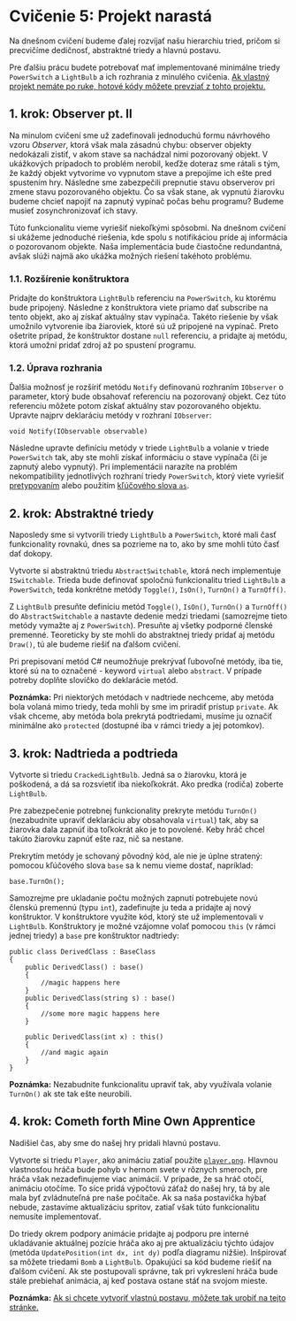 # Cvičenie 5: Projekt narastá

Na dnešnom cvičení budeme ďalej rozvíjať našu hierarchiu tried, pričom si precvičíme dedičnosť, abstraktné triedy a hlavnú postavu.

Pre ďalšiu prácu budete potrebovať mať implementované minimálne triedy `PowerSwitch` a `LightBulb` a ich rozhrania z minulého cvičenia. [Ak vlastný projekt nemáte po ruke, hotové kódy môžete prevziať z tohto projektu.](lab05/game_l04.zip)

## 1. krok: Observer pt. II

Na minulom cvičení sme už zadefinovali jednoduchú formu návrhového vzoru *Observer*, ktorá však mala zásadnú chybu: observer objekty nedokázali zistiť, v akom stave sa nachádzal nimi pozorovaný objekt. V ukážkových prípadoch to problém nerobil, keďže doteraz sme rátali s tým, že každý objekt vytvoríme vo vypnutom stave a prepojíme ich ešte pred spustením hry. Následne sme zabezpečili prepnutie stavu observerov pri zmene stavu pozorovaného objektu. Čo sa však stane, ak vypnutú žiarovku budeme chcieť napojiť na zapnutý vypínač počas behu programu? Budeme musieť zosynchronizovať ich stavy.

Túto funkcionalitu vieme vyriešiť niekoľkými spôsobmi. Na dnešnom cvičení si ukážeme jednoduché riešenia, kde spolu s notifikáciou príde aj informácia o pozorovanom objekte. Naša implementácia bude čiastočne redundantná, avšak slúži najmä ako ukážka možných riešení takéhoto problému.

### 1.1. Rozšírenie konštruktora
Pridajte do konštruktora `LightBulb` referenciu na `PowerSwitch`, ku ktorému bude pripojený. Následne z konštruktora viete priamo dať subscribe na tento objekt, ako aj získať aktuálny stav vypínača. Takéto riešenie by však umožnilo vytvorenie iba žiaroviek, ktoré sú už pripojené na vypínač. Preto ošetrite prípad, že konštruktor dostane `null` referenciu, a pridajte aj metódu, ktorá umožní pridať zdroj až po spustení programu.

### 1.2. Úprava rozhrania
Ďalšia možnosť je rozšíriť metódu `Notify` definovanú rozhraním `IObserver` o parameter, ktorý bude obsahovať referenciu na pozorovaný objekt. Cez túto referenciu môžete potom získať aktuálny stav pozorovaného objektu. Upravte najprv deklaráciu metódy v rozhraní `IObserver`:

```
void Notify(IObservable observable)
```

Následne upravte definíciu metódy v triede `LightBulb` a volanie v triede `PowerSwitch` tak, aby ste mohli získať informáciu o stave vypínača (či je zapnutý alebo vypnutý). Pri implementácii narazíte na problém nekompatibility jednotlivých rozhraní triedy `PowerSwitch`, ktorý viete vyriešiť [pretypovaním](https://learn.microsoft.com/en-us/dotnet/csharp/programming-guide/types/casting-and-type-conversions) alebo použitím [kľúčového slova `as`](https://learn.microsoft.com/en-us/dotnet/csharp/language-reference/operators/type-testing-and-cast#as-operator).

## 2. krok: Abstraktné triedy

Naposledy sme si vytvorili triedy `LightBulb` a `PowerSwitch`, ktoré mali časť funkcionality rovnakú, dnes sa pozrieme na to, ako by sme mohli túto časť dať dokopy.

Vytvorte si abstraktnú triedu `AbstractSwitchable`, ktorá nech implementuje `ISwitchable`. Trieda bude definovať spoločnú funkcionalitu tried `LightBulb` a `PowerSwitch`, teda konkrétne metódy `Toggle()`, `IsOn()`, `TurnOn()` a `TurnOff()`.

Z `LightBulb` presuňte definíciu metód `Toggle()`, `IsOn()`, `TurnOn()` a `TurnOff()` do `AbstractSwitchable` a nastavte dedenie medzi triedami (samozrejme tieto metódy vymažte aj z `PowerSwitch`). Presuňte aj všetky podporné členské premenné. Teoreticky by ste mohli do abstraktnej triedy pridať aj metódu `Draw()`, tú ale budeme riešiť na ďalšom cvičení.

Pri prepisovaní metód C# neumožňuje prekrývať ľubovoľné metódy, iba tie, ktoré sú na to označené - keyword `virtual` alebo `abstract`. V prípade potreby doplňte slovíčko do deklarácie metód.

**Poznámka:** Pri niektorých metódach v nadtriede nechceme, aby metóda bola volaná mimo triedy, teda mohli by sme im priradiť prístup `private`. Ak však chceme, aby metóda bola prekrytá podtriedami, musíme ju označiť minimálne ako `protected` (dostupné iba v rámci triedy a jej potomkov).

## 3. krok: Nadtrieda a podtrieda

Vytvorte si triedu `CrackedLightBulb`. Jedná sa o žiarovku, ktorá je poškodená, a dá sa rozsvietiť iba niekoľkokrát. Ako predka (rodiča) zoberte `LightBulb`.

Pre zabezpečenie potrebnej funkcionality prekryte metódu `TurnOn()` (nezabudnite upraviť deklaráciu aby obsahovala `virtual`) tak, aby sa žiarovka dala zapnúť iba toľkokrát ako je to povolené. Keby hráč chcel takúto žiarovku zapnúť ešte raz, nič sa nestane. 

Prekrytím metódy je schovaný pôvodný kód, ale nie je úplne stratený: pomocou kľúčového slova `base` sa k nemu vieme dostať, napríklad:

```
base.TurnOn();
```

Samozrejme pre ukladanie počtu možných zapnutí potrebujete novú členskú premennú (typu `int`), zadefinujte ju teda a pridajte aj nový konštruktor. V konštruktore využite kód, ktorý ste už implementovali v `LightBulb`. Konštruktory je možné vzájomne volať pomocou `this` (v rámci jednej triedy) a `base` pre konštruktor nadtriedy:

```
public class DerivedClass : BaseClass
{
    public DerivedClass() : base()
    {
        //magic happens here
    }
    public DerivedClass(string s) : base()
    {
        //some more magic happens here
    }

    public DerivedClass(int x) : this()
    {
        //and magic again
    }
}
```

**Poznámka:** Nezabudnite funkcionalitu upraviť tak, aby využívala volanie `TurnOn()` ak ste tak ešte neurobili.

## 4. krok: Cometh forth Mine Own Apprentice

Nadišiel čas, aby sme do našej hry pridali hlavnú postavu.

Vytvorte si triedu `Player`, ako animáciu zatiaľ použite [`player.png`](lab05/player.png). Hlavnou vlastnosťou hráča bude pohyb v hernom svete v rôznych smeroch, pre hráča však nezadefinujeme viac animácií. V prípade, že sa hráč otočí, animáciu otočíme. To síce pridá výpočtovú záťaž do našej hry, tá by ale mala byť zvládnuteľná pre naše počítače. Ak sa naša postavička hýbať nebude, zastavíme aktualizáciu spritov, zatiaľ však túto funkcionalitu nemusíte implementovať.

Do triedy okrem podpory animácie pridajte aj podporu pre interné ukladávanie aktuálnej pozície hráča ako aj pre aktualizáciu týchto údajov (metóda `UpdatePosition(int dx, int dy)` podľa diagramu nižšie). Inšpirovať sa môžete triedami `Bomb` a `LightBulb`. Opakujúci sa kód budeme riešiť na ďalšom cvičení. Ak ste postupovali správne, tak pri vykreslení hráča bude stále prebiehať animácia, aj keď postava ostane stáť na svojom mieste.

**Poznámka:** [Ak si chcete vytvoriť vlastnú postavu, môžete tak urobiť na tejto stránke.](https://sanderfrenken.github.io/Universal-LPC-Spritesheet-Character-Generator/#?body=Body_color_light&head=Human_male_light)

